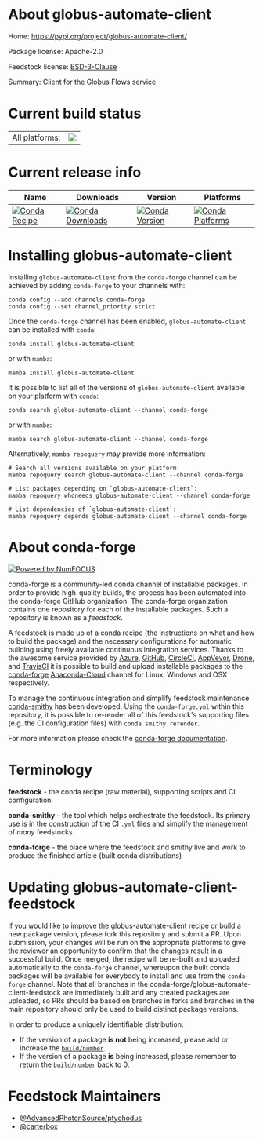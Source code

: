 About globus-automate-client
============================

Home: https://pypi.org/project/globus-automate-client/

Package license: Apache-2.0

Feedstock license: [BSD-3-Clause](https://github.com/conda-forge/globus-automate-client-feedstock/blob/main/LICENSE.txt)

Summary: Client for the Globus Flows service

Current build status
====================


<table><tr><td>All platforms:</td>
    <td>
      <a href="https://dev.azure.com/conda-forge/feedstock-builds/_build/latest?definitionId=18194&branchName=main">
        <img src="https://dev.azure.com/conda-forge/feedstock-builds/_apis/build/status/globus-automate-client-feedstock?branchName=main">
      </a>
    </td>
  </tr>
</table>

Current release info
====================

| Name | Downloads | Version | Platforms |
| --- | --- | --- | --- |
| [![Conda Recipe](https://img.shields.io/badge/recipe-globus--automate--client-green.svg)](https://anaconda.org/conda-forge/globus-automate-client) | [![Conda Downloads](https://img.shields.io/conda/dn/conda-forge/globus-automate-client.svg)](https://anaconda.org/conda-forge/globus-automate-client) | [![Conda Version](https://img.shields.io/conda/vn/conda-forge/globus-automate-client.svg)](https://anaconda.org/conda-forge/globus-automate-client) | [![Conda Platforms](https://img.shields.io/conda/pn/conda-forge/globus-automate-client.svg)](https://anaconda.org/conda-forge/globus-automate-client) |

Installing globus-automate-client
=================================

Installing `globus-automate-client` from the `conda-forge` channel can be achieved by adding `conda-forge` to your channels with:

```
conda config --add channels conda-forge
conda config --set channel_priority strict
```

Once the `conda-forge` channel has been enabled, `globus-automate-client` can be installed with `conda`:

```
conda install globus-automate-client
```

or with `mamba`:

```
mamba install globus-automate-client
```

It is possible to list all of the versions of `globus-automate-client` available on your platform with `conda`:

```
conda search globus-automate-client --channel conda-forge
```

or with `mamba`:

```
mamba search globus-automate-client --channel conda-forge
```

Alternatively, `mamba repoquery` may provide more information:

```
# Search all versions available on your platform:
mamba repoquery search globus-automate-client --channel conda-forge

# List packages depending on `globus-automate-client`:
mamba repoquery whoneeds globus-automate-client --channel conda-forge

# List dependencies of `globus-automate-client`:
mamba repoquery depends globus-automate-client --channel conda-forge
```


About conda-forge
=================

[![Powered by
NumFOCUS](https://img.shields.io/badge/powered%20by-NumFOCUS-orange.svg?style=flat&colorA=E1523D&colorB=007D8A)](https://numfocus.org)

conda-forge is a community-led conda channel of installable packages.
In order to provide high-quality builds, the process has been automated into the
conda-forge GitHub organization. The conda-forge organization contains one repository
for each of the installable packages. Such a repository is known as a *feedstock*.

A feedstock is made up of a conda recipe (the instructions on what and how to build
the package) and the necessary configurations for automatic building using freely
available continuous integration services. Thanks to the awesome service provided by
[Azure](https://azure.microsoft.com/en-us/services/devops/), [GitHub](https://github.com/),
[CircleCI](https://circleci.com/), [AppVeyor](https://www.appveyor.com/),
[Drone](https://cloud.drone.io/welcome), and [TravisCI](https://travis-ci.com/)
it is possible to build and upload installable packages to the
[conda-forge](https://anaconda.org/conda-forge) [Anaconda-Cloud](https://anaconda.org/)
channel for Linux, Windows and OSX respectively.

To manage the continuous integration and simplify feedstock maintenance
[conda-smithy](https://github.com/conda-forge/conda-smithy) has been developed.
Using the ``conda-forge.yml`` within this repository, it is possible to re-render all of
this feedstock's supporting files (e.g. the CI configuration files) with ``conda smithy rerender``.

For more information please check the [conda-forge documentation](https://conda-forge.org/docs/).

Terminology
===========

**feedstock** - the conda recipe (raw material), supporting scripts and CI configuration.

**conda-smithy** - the tool which helps orchestrate the feedstock.
                   Its primary use is in the construction of the CI ``.yml`` files
                   and simplify the management of *many* feedstocks.

**conda-forge** - the place where the feedstock and smithy live and work to
                  produce the finished article (built conda distributions)


Updating globus-automate-client-feedstock
=========================================

If you would like to improve the globus-automate-client recipe or build a new
package version, please fork this repository and submit a PR. Upon submission,
your changes will be run on the appropriate platforms to give the reviewer an
opportunity to confirm that the changes result in a successful build. Once
merged, the recipe will be re-built and uploaded automatically to the
`conda-forge` channel, whereupon the built conda packages will be available for
everybody to install and use from the `conda-forge` channel.
Note that all branches in the conda-forge/globus-automate-client-feedstock are
immediately built and any created packages are uploaded, so PRs should be based
on branches in forks and branches in the main repository should only be used to
build distinct package versions.

In order to produce a uniquely identifiable distribution:
 * If the version of a package **is not** being increased, please add or increase
   the [``build/number``](https://docs.conda.io/projects/conda-build/en/latest/resources/define-metadata.html#build-number-and-string).
 * If the version of a package **is** being increased, please remember to return
   the [``build/number``](https://docs.conda.io/projects/conda-build/en/latest/resources/define-metadata.html#build-number-and-string)
   back to 0.

Feedstock Maintainers
=====================

* [@AdvancedPhotonSource/ptychodus](https://github.com/AdvancedPhotonSource/ptychodus/)
* [@carterbox](https://github.com/carterbox/)

